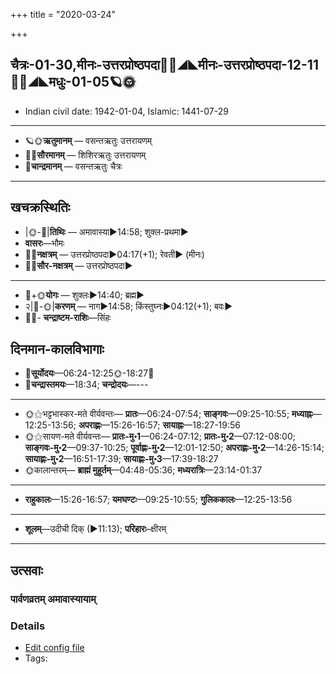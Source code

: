+++
title = "2020-03-24"

+++
## चैत्रः-01-30,मीनः-उत्तरप्रोष्ठपदा🌛🌌◢◣मीनः-उत्तरप्रोष्ठपदा-12-11🌌🌞◢◣मधुः-01-05🪐🌞
- Indian civil date: 1942-01-04, Islamic: 1441-07-29
___________________
- 🪐🌞**ऋतुमानम्** — वसन्तऋतुः उत्तरायणम्
- 🌌🌞**सौरमानम्** — शिशिरऋतुः उत्तरायणम्
- 🌛**चान्द्रमानम्** — वसन्तऋतुः चैत्रः
___________________


## खचक्रस्थितिः
- |🌞-🌛|**तिथिः** — अमावास्या►14:58; शुक्ल-प्रथमा►  
- **वासरः**—भौमः  
- 🌌🌛**नक्षत्रम्** — उत्तरप्रोष्ठपदा►04:17(+1); रेवती► (मीनः)  
- 🌌🌞**सौर-नक्षत्रम्** — उत्तरप्रोष्ठपदा►  
___________________
- 🌛+🌞**योगः** — शुक्लः►14:40; ब्रह्म►  
- २|🌛-🌞|**करणम्** — नाग►14:58; किंस्तुघ्नः►04:12(+1); बवः►  
- 🌌🌛- **चन्द्राष्टम-राशिः**—सिंहः  


## दिनमान-कालविभागाः
- 🌅**सूर्योदयः**—06:24-12:25🌞️-18:27🌇  
- 🌛**चन्द्रास्तमयः**—18:34; **चन्द्रोदयः**—---  
___________________
- 🌞⚝भट्टभास्कर-मते वीर्यवन्तः— **प्रातः**—06:24-07:54; **साङ्गवः**—09:25-10:55; **मध्याह्नः**—12:25-13:56; **अपराह्णः**—15:26-16:57; **सायाह्नः**—18:27-19:56  
- 🌞⚝सायण-मते वीर्यवन्तः— **प्रातः-मु॰1**—06:24-07:12; **प्रातः-मु॰2**—07:12-08:00; **साङ्गवः-मु॰2**—09:37-10:25; **पूर्वाह्णः-मु॰2**—12:01-12:50; **अपराह्णः-मु॰2**—14:26-15:14; **सायाह्णः-मु॰2**—16:51-17:39; **सायाह्णः-मु॰3**—17:39-18:27  
- 🌞कालान्तरम्— **ब्राह्मं मुहूर्तम्**—04:48-05:36; **मध्यरात्रिः**—23:14-01:37  
___________________
- **राहुकालः**—15:26-16:57; **यमघण्टः**—09:25-10:55; **गुलिककालः**—12:25-13:56  
___________________
- **शूलम्**—उदीची दिक् (►11:13); **परिहारः**–क्षीरम्  
___________________

## उत्सवाः
### पार्वणव्रतम् अमावास्यायाम्



### Details
- [Edit config file](https://github.com/sanskrit-coders/adyatithi/tree/master/gRhya/general/relative_event/sthAlIpAkaH_1/offset__-1/pArvaNa-vratam_30.toml)
- Tags: 


